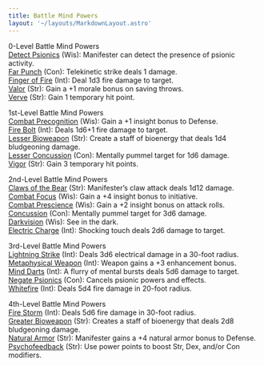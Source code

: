 ```yaml
---
title: Battle Mind Powers
layout: '~/layouts/MarkdownLayout.astro'
---
```

0-Level Battle Mind Powers  
[Detect Psionics](/modern.d20.srd/psionics/detect.psionics) (Wis): Manifester
can detect the presence of psionic activity.  
[Far Punch](/modern.d20.srd/psionics/far.punch) (Con): Telekinetic strike
deals 1 damage.  
[Finger of Fire](/modern.d20.srd/psionics/finger.of.fire) (Int): Deal 1d3 fire
damage to target.  
[Valor](/modern.d20.srd/psionics/valor) (Str): Gain a +1 morale bonus on
saving throws.  
[Verve](/modern.d20.srd/psionics/verve) (Str): Gain 1 temporary hit point.  

1st-Level Battle Mind Powers  
[Combat Precognition](/modern.d20.srd/psionics/combat.precognition) (Wis):
Gain a +1 insight bonus to Defense.  
[Fire Bolt](/modern.d20.srd/psionics/fire.bolt) (Int): Deals 1d6+1 fire damage
to target.  
[Lesser Bioweapon](/modern.d20.srd/psionics/lesser.bioweapon) (Str): Create a
staff of bioenergy that deals 1d4 bludgeoning damage.  
[Lesser Concussion](/modern.d20.srd/psionics/lesser.concussion) (Con):
Mentally pummel target for 1d6 damage.  
[Vigor](/modern.d20.srd/psionics/vigor) (Str): Gain 3 temporary hit points.  

2nd-Level Battle Mind Powers  
[Claws of the Bear](/modern.d20.srd/psionics/claws.of.bear) (Str):
Manifester’s claw attack deals 1d12 damage.  
[Combat Focus](/modern.d20.srd/psionics/combat.focus) (Wis): Gain a +4 insight
bonus to initiative.  
[Combat Prescience](/modern.d20.srd/psionics/combat.prescience) (Wis): Gain a
+2 insight bonus on attack rolls.  
[Concussion](/modern.d20.srd/psionics/concussion) (Con): Mentally pummel
target for 3d6 damage.  
[Darkvision](/modern.d20.srd/psionics/darkvision) (Wis): See in the dark.  
[Electric Charge](/modern.d20.srd/psionics/electric.charge) (Int): Shocking
touch deals 2d6 damage to target.  

3rd-Level Battle Mind Powers  
[Lightning Strike](/modern.d20.srd/psionics/lightning.strike) (Int): Deals 3d6
electrical damage in a 30-foot radius.  
[Metaphysical Weapon](/modern.d20.srd/psionics/metaphysical.weapon) (Int):
Weapon gains a +3 enhancement bonus.  
[Mind Darts](/modern.d20.srd/psionics/mind.darts) (Int): A flurry of mental
bursts deals 5d6 damage to target.  
[Negate Psionics](/modern.d20.srd/psionics/negate.psionics) (Con): Cancels
psionic powers and effects.  
[Whitefire](/modern.d20.srd/psionics/whitefire) (Int): Deals 5d4 fire damage
in 20-foot radius.  

4th-Level Battle Mind Powers  
[Fire Storm](/modern.d20.srd/psionics/fire.storm) (Int): Deals 5d6 fire damage
in 30-foot radius.  
[Greater Bioweapon](/modern.d20.srd/psionics/greater.bioweapon) (Str): Creates
a staff of bioenergy that deals 2d8 bludgeoning damage.  
[Natural Armor](/modern.d20.srd/psionics/natural.armor) (Str): Manifester
gains a +4 natural armor bonus to Defense.  
[Psychofeedback](/modern.d20.srd/psionics/psychofeedback) (Str): Use power
points to boost Str, Dex, and/or Con modifiers.  

